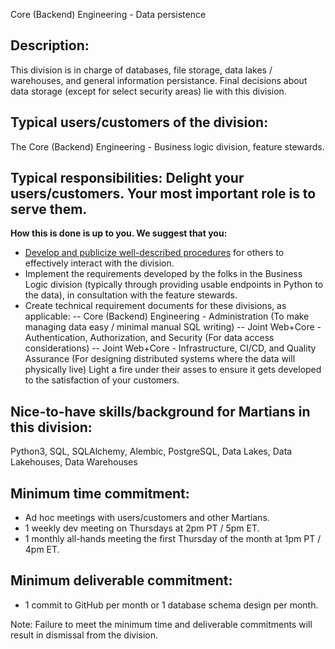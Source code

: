 Core (Backend) Engineering - Data persistence

## Description:
This division is in charge of databases, file storage, data lakes / warehouses, and general information persistance. Final decisions about data storage (except for select security areas) lie with this division.

## Typical users/customers of the division:
The Core (Backend) Engineering - Business logic division, feature stewards.

## Typical responsibilities: Delight your users/customers. Your most important role is to serve them.
**How this is done is up to you. We suggest that you:**
- [Develop and publicize well-described procedures](./procedures.md) for others to effectively interact with the division.
- Implement the requirements developed by the folks in the Business Logic division (typically through providing usable endpoints in Python to the data), in consultation with the feature stewards.
- Create technical requirement documents for these divisions, as applicable:
-- Core (Backend) Engineering - Administration (To make managing data easy / minimal manual SQL writing)
-- Joint Web+Core - Authentication, Authorization, and Security (For data access considerations)
-- Joint Web+Core - Infrastructure, CI/CD, and Quality Assurance (For designing distributed systems where the data will physically live)
Light a fire under their asses to ensure it gets developed to the satisfaction of your customers.

## Nice-to-have skills/background for Martians in this division:
Python3, SQL, SQLAlchemy, Alembic, PostgreSQL, Data Lakes, Data Lakehouses, Data Warehouses

## Minimum time commitment:
- Ad hoc meetings with users/customers and other Martians.
- 1 weekly dev meeting on Thursdays at 2pm PT / 5pm ET.
- 1 monthly all-hands meeting the first Thursday of the month at 1pm PT / 4pm ET.

## Minimum deliverable commitment:
- 1 commit to GitHub per month or 1 database schema design per month.

Note: Failure to meet the minimum time and deliverable commitments will result in dismissal from the division.